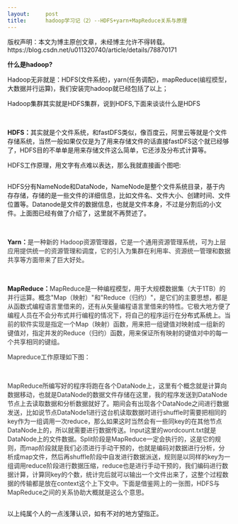 ```yaml
---
layout:     post
title:      hadoop学习记（2）--HDFS+yarn+MapReduce关系与原理
---
```

<div id="article_content" class="article_content clearfix csdn-tracking-statistics" data-pid="blog" data-mod="popu_307" data-dsm="post">
								<div class="article-copyright">
					版权声明：本文为博主原创文章，未经博主允许不得转载。					https://blog.csdn.net/u011320740/article/details/78870171				</div>
								            <link rel="stylesheet" href="https://csdnimg.cn/release/phoenix/template/css/ck_htmledit_views-f76675cdea.css">
						<div class="htmledit_views" id="content_views">
                
<p><strong>什么是hadoop?</strong></p>
<p>Hadoop无非就是：HDFS(文件系统)，yarn(任务调配)，mapReduce(<span style="color:rgb(51,51,51);">编程模型</span>，大数据并行运算)，我们安装完hadoop就已经包括了以上；</p>
<p>Hadoop集群其实就是HDFS集群，说到HDFS,下面来谈谈什么是HDFS</p>
<p><br></p>
<p><strong>HDFS：</strong>其实就是个文件系统，和fastDFS类似，像百度云，阿里云等就是个文件存储系统，当然一般如果仅仅是为了用来存储文件的话直接fastDFS这个就已经够了，HDFS目的不单单是用来存储文件这么简单，它还涉及分布式计算等。</p>
<p>HDFS工作原理，用文字有点难以表达，那么我就直接画个图吧:</p>
<p><img src="https://img-blog.csdn.net/20171222100820378" alt=""></p>
<p>HDFS分有NameNode和DataNode，NameNode是整个文件系统目录，基于内存存储，存储的是一些文件的详细信息，比如文件名、文件大小、创建时间、文件位置等。Datanode是文件的数据信息，也就是文件本身，不过是分割后的小文件。上面图已经有做了介绍了，这里就不再赘述了。</p>
<p><br></p>
<p><strong>Yarn：</strong><span style="color:rgb(51,51,51);">是一种新的</span><span style="color:rgb(51,51,51);"> Hadoop</span><span style="color:rgb(51,51,51);">资源管理器，它是一个通用资源管理系统，可为上层应用提供统一的资源管理和调度，它的引入为集群在利用率、资源统一管理和数据共享等方面带来了巨大好处。</span></p>
<p><br></p>
<p><strong>MapReduce：</strong><span style="color:rgb(51,51,51);">MapReduce</span><span style="color:rgb(51,51,51);">是一种编程模型，用于大规模数据集（大于</span><span style="color:rgb(51,51,51);">1TB</span><span style="color:rgb(51,51,51);">）的并行运算。概念</span><span style="color:rgb(51,51,51);">"Map</span><span style="color:rgb(51,51,51);">（映射）</span><span style="color:rgb(51,51,51);">"</span><span style="color:rgb(51,51,51);">和</span><span style="color:rgb(51,51,51);">"Reduce</span><span style="color:rgb(51,51,51);">（归约）</span><span style="color:rgb(51,51,51);">"</span><span style="color:rgb(51,51,51);">，是它们的主要思想，都是从函数式编程语言里借来的，还有从矢量编程语言里借来的特性。它极大地方便了编程人员在不会分布式并行编程的情况下，将自己的程序运行在</span>分布式系统<span style="color:#333333;">上。</span><span style="color:rgb(51,51,51);">当前的软件实现是指定一个</span><span style="color:rgb(51,51,51);">Map</span><span style="color:rgb(51,51,51);">（映射）函数，用来把一组键值对映射成一组新的键值对，指定并发的</span><span style="color:rgb(51,51,51);">Reduce</span><span style="color:rgb(51,51,51);">（归约）函数，用来保证所有映射的键值对中的每一个共享相同的键组。</span></p>
<p><span style="color:rgb(51,51,51);">Mapreduce</span><span style="color:rgb(51,51,51);">工作原理如下图：</span></p>
<p><span style="color:rgb(51,51,51);"> <img src="https://img-blog.csdn.net/20171222100838877" alt=""></span></p>
<p><span style="color:rgb(51,51,51);">MapReduce</span><span style="color:rgb(51,51,51);">所编写好的程序将跑在各个</span><span style="color:rgb(51,51,51);">DataNode</span><span style="color:rgb(51,51,51);">上，这里有个概念就是计算向数据移动，也就是</span><span style="color:rgb(51,51,51);">DataNode</span><span style="color:rgb(51,51,51);">的数据文件存储在这里，我的程序发送到</span><span style="color:rgb(51,51,51);">DataNode</span><span style="color:rgb(51,51,51);">节点上去读取数据和分析数据就好了。期间会有出现各个</span><span style="color:rgb(51,51,51);">DataNode</span><span style="color:rgb(51,51,51);">之间进行数据发送，比如说节点</span><span style="color:rgb(51,51,51);">DataNode1</span><span style="color:rgb(51,51,51);">进行这台机读取数据时进行</span><span style="color:rgb(51,51,51);">shuffle</span><span style="color:rgb(51,51,51);">时需要把相同的</span><span style="color:rgb(51,51,51);">key</span><span style="color:rgb(51,51,51);">作为一组调用一次</span><span style="color:rgb(51,51,51);">reduce</span><span style="color:rgb(51,51,51);">，那么如果这时当然会有一些同</span><span style="color:rgb(51,51,51);">key</span><span style="color:rgb(51,51,51);">的在其他节点</span><span style="color:rgb(51,51,51);">DataNode</span><span style="color:rgb(51,51,51);">上的，所以就需要进行数据传送。</span><span style="color:rgb(51,51,51);">Input</span><span style="color:rgb(51,51,51);">这里的</span><span style="color:rgb(51,51,51);">wordcount.txt</span><span style="color:rgb(51,51,51);">就是</span><span style="color:rgb(51,51,51);">DataNode</span><span style="color:rgb(51,51,51);">上的文件数据。</span><span style="color:rgb(51,51,51);">Split</span><span style="color:rgb(51,51,51);">阶段是</span><span style="color:rgb(51,51,51);">MapReduce</span><span style="color:rgb(51,51,51);">一定会执行的，这是它的规则，而</span><span style="color:rgb(51,51,51);">map</span><span style="color:rgb(51,51,51);">阶段就是我们必须进行手动干预的，也就是编码对数据进行分析，分析成</span><span style="color:rgb(51,51,51);">map</span><span style="color:rgb(51,51,51);">文件，然后再</span><span style="color:rgb(51,51,51);">shuffle</span><span style="color:rgb(51,51,51);">阶段中自发进行数据派送，规则是以同样的</span><span style="color:rgb(51,51,51);">key</span><span style="color:rgb(51,51,51);">为一组调用</span><span style="color:rgb(51,51,51);">reduce</span><span style="color:rgb(51,51,51);">阶段进行数据压缩，</span><span style="color:rgb(51,51,51);">reduce</span><span style="color:rgb(51,51,51);">也是进行手动干预的，我们编码进行数据计算，计算同</span><span style="color:rgb(51,51,51);">key</span><span style="color:rgb(51,51,51);">的个数，统计完后就可以输出一个文件出来了，这整个过程数据的传输都是放在</span><span style="color:rgb(51,51,51);">context</span><span style="color:rgb(51,51,51);">这个上下文中。下面是借鉴网上的一张图，</span><span style="color:rgb(51,51,51);">HDFS</span><span style="color:rgb(51,51,51);">与</span><span style="color:rgb(51,51,51);">MapReduce</span><span style="color:rgb(51,51,51);">之间的关系协助大概就是这么个意思。</span></p>
<p><img src="https://img-blog.csdn.net/20171222100917539" alt=""></p>
<p>以上纯属个人的一点浅薄认识，如有不对的地方望指正。</p>
            </div>
                </div>